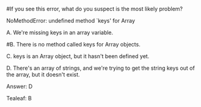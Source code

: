 #If you see this error, what do you suspect is the most likely problem?

NoMethodError: undefined method `keys' for Array

A. We're missing keys in an array variable.

#B. There is no method called keys for Array objects.

C. keys is an Array object, but it hasn't been defined yet.

D. There's an array of strings, and we're trying to get the string keys out of the array, but it doesn't exist.

Answer: D

Tealeaf: B